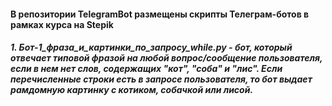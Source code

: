 #### В репозитории TelegramBot размещены скрипты Телеграм-ботов в рамках курса на Stepik
##### 1. Бот-1_фраза_и_картинки_по_запросу_while.py - бот, который отвечает типовой фразой на любой вопрос/сообщение пользователя, если в нем нет слов, содержащих "кот", "соба" и "лис". Если перечисленные строки есть в запросе пользователя, то бот выдает рамдомную картинку с котиком, собачкой или лисой. 
